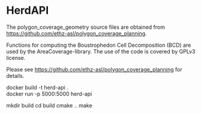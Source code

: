 # HerdAPI
The polygon_coverage_geometry source files are obtained from https://github.com/ethz-asl/polygon_coverage_planning.

Functions for computing the Boustrophedon Cell Decomposition (BCD) are used by the AreaCoverage-library. The use of the code is covered by GPLv3 license.

Please see https://github.com/ethz-asl/polygon_coverage_planning for details.


docker build -t herd-api .    
docker run -p 5000:5000 herd-api



mkdir build
cd build
cmake ..
make